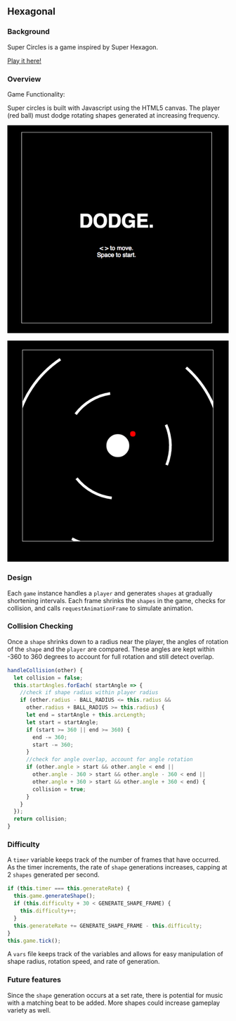 ## Hexagonal

### Background

Super Circles is a game inspired by Super Hexagon.

[Play it here!](https://amory-peng.github.io/supercircles)

### Overview

Game Functionality:

Super circles is built with Javascript using the HTML5 canvas. The player (red ball) must dodge rotating shapes generated at increasing frequency.

![start](./docs/images/start.png)

![start](./docs/images/gameplay.png)

### Design
Each `game` instance handles a `player` and generates `shapes` at gradually shortening intervals. Each frame shrinks the `shapes` in the game, checks for collision, and calls `requestAnimationFrame` to simulate animation.

### Collision Checking
Once a `shape` shrinks down to a radius near the player, the angles of rotation of the `shape` and the `player` are compared. These angles are kept within -360 to 360 degrees to account for full rotation and still detect overlap.

```javascript
handleCollision(other) {
  let collision = false;
  this.startAngles.forEach( startAngle => {
    //check if shape radius within player radius
    if (other.radius - BALL_RADIUS <= this.radius &&
      other.radius + BALL_RADIUS >= this.radius) {
      let end = startAngle + this.arcLength;
      let start = startAngle;
      if (start >= 360 || end >= 360) {
        end -= 360;
        start -= 360;
      }
      //check for angle overlap, account for angle rotation
      if (other.angle > start && other.angle < end ||
        other.angle - 360 > start && other.angle - 360 < end ||
        other.angle + 360 > start && other.angle + 360 < end) {
        collision = true;
      }
    }
  });
  return collision;
}
```

### Difficulty
A `timer` variable keeps track of the number of frames that have occurred. As the timer increments, the rate of `shape` generations increases, capping at 2 `shapes` generated per second.

```javascript
if (this.timer === this.generateRate) {
  this.game.generateShape();
  if (this.difficulty + 30 < GENERATE_SHAPE_FRAME) {
    this.difficulty++;
  }
  this.generateRate += GENERATE_SHAPE_FRAME - this.difficulty;
}
this.game.tick();
```

A `vars` file keeps track of the variables and allows for easy manipulation of shape radius, rotation speed, and rate of generation.

### Future features
Since the `shape` generation occurs at a set rate, there is potential for music with a matching beat to be added. More shapes could increase gameplay variety as well.
